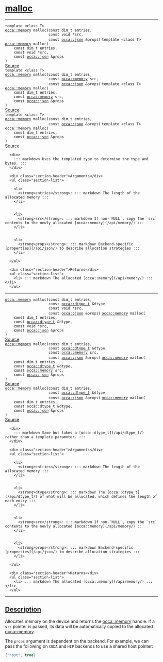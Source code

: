 
<h1 id="malloc">
 <a href="#/api/device/malloc" class="anchor">
   <span>malloc</span>
  </a>
</h1>

<div class="signature">

<hr>

  <div class="definition-container">
    <div class="definition">
      <code class="desktop-only"><span class="token keyword">template</span> <<span class="token keyword">class</span> <span class="token keyword">T</span>>
<a href="#/api/memory/">occa::memory</a> malloc(<span class="token keyword">const</span> <span class="token keyword">dim&#95;t</span> entries,
                    <span class="token keyword">const</span> <span class="token keyword">void</span> &#42;src,
                    <span class="token keyword">const</span> <a href="#/api/json/">occa::json</a> &amp;props)</code>
      <code class="mobile-only"><span class="token keyword">template</span> <<span class="token keyword">class</span> <span class="token keyword">T</span>>
<a href="#/api/memory/">occa::memory</a> malloc(
    <span class="token keyword">const</span> <span class="token keyword">dim&#95;t</span> entries,
    <span class="token keyword">const</span> <span class="token keyword">void</span> &#42;src,
    <span class="token keyword">const</span> <a href="#/api/json/">occa::json</a> &amp;props
)</code>
      <div class="flex-spacing"></div>
      <a href="https://github.com/libocca/occa/blob/6d155d0c/include/occa/core/device.hpp#L578" target="_blank">Source</a>
    </div>
    
  </div>

  <div class="definition-container">
    <div class="definition">
      <code class="desktop-only"><span class="token keyword">template</span> <<span class="token keyword">class</span> <span class="token keyword">T</span>>
<a href="#/api/memory/">occa::memory</a> malloc(<span class="token keyword">const</span> <span class="token keyword">dim&#95;t</span> entries,
                    <span class="token keyword">const</span> <a href="#/api/memory/">occa::memory</a> src,
                    <span class="token keyword">const</span> <a href="#/api/json/">occa::json</a> &amp;props)</code>
      <code class="mobile-only"><span class="token keyword">template</span> <<span class="token keyword">class</span> <span class="token keyword">T</span>>
<a href="#/api/memory/">occa::memory</a> malloc(
    <span class="token keyword">const</span> <span class="token keyword">dim&#95;t</span> entries,
    <span class="token keyword">const</span> <a href="#/api/memory/">occa::memory</a> src,
    <span class="token keyword">const</span> <a href="#/api/json/">occa::json</a> &amp;props
)</code>
      <div class="flex-spacing"></div>
      <a href="https://github.com/libocca/occa/blob/6d155d0c/include/occa/core/device.hpp#L586" target="_blank">Source</a>
    </div>
    
  </div>

  <div class="definition-container">
    <div class="definition">
      <code class="desktop-only"><span class="token keyword">template</span> <<span class="token keyword">class</span> <span class="token keyword">T</span>>
<a href="#/api/memory/">occa::memory</a> malloc(<span class="token keyword">const</span> <span class="token keyword">dim&#95;t</span> entries,
                    <span class="token keyword">const</span> <a href="#/api/json/">occa::json</a> &amp;props)</code>
      <code class="mobile-only"><span class="token keyword">template</span> <<span class="token keyword">class</span> <span class="token keyword">T</span>>
<a href="#/api/memory/">occa::memory</a> malloc(
    <span class="token keyword">const</span> <span class="token keyword">dim&#95;t</span> entries,
    <span class="token keyword">const</span> <a href="#/api/json/">occa::json</a> &amp;props
)</code>
      <div class="flex-spacing"></div>
      <a href="https://github.com/libocca/occa/blob/6d155d0c/include/occa/core/device.hpp#L594" target="_blank">Source</a>
    </div>
    <div class="description">

      <div>
        ::: markdown Uses the templated type to determine the type and bytes. :::
      </div>

      <div class="section-header">Arguments</div>
      <ul class="section-list">
          
        <li>
          <strong>entries</strong>: ::: markdown The length of the allocated memory :::
        </li>


        <li>
          <strong>src</strong>: ::: markdown If non-`NULL`, copy the `src` contents to the newly allocated [occa::memory](/api/memory/) :::
        </li>


        <li>
          <strong>props</strong>: ::: markdown Backend-specific [properties](/api/json/) to describe allocation strategies :::
        </li>

      </ul>

      <div class="section-header">Returns</div>
      <ul class="section-list">
        <li> ::: markdown The allocated [occa::memory](/api/memory/) ::: </li>
      </ul>
</div>
  </div>

<hr>

  <div class="definition-container">
    <div class="definition">
      <code class="desktop-only"><a href="#/api/memory/">occa::memory</a> malloc(<span class="token keyword">const</span> <span class="token keyword">dim&#95;t</span> entries,
                    <span class="token keyword">const</span> <a href="#/api/dtype_t/">occa::dtype&#95;t</a> &amp;dtype,
                    <span class="token keyword">const</span> <span class="token keyword">void</span> &#42;src,
                    <span class="token keyword">const</span> <a href="#/api/json/">occa::json</a> &amp;props)</code>
      <code class="mobile-only"><a href="#/api/memory/">occa::memory</a> malloc(
    <span class="token keyword">const</span> <span class="token keyword">dim&#95;t</span> entries,
    <span class="token keyword">const</span> <a href="#/api/dtype_t/">occa::dtype&#95;t</a> &amp;dtype,
    <span class="token keyword">const</span> <span class="token keyword">void</span> &#42;src,
    <span class="token keyword">const</span> <a href="#/api/json/">occa::json</a> &amp;props
)</code>
      <div class="flex-spacing"></div>
      <a href="https://github.com/libocca/occa/blob/6d155d0c/include/occa/core/device.hpp#L618" target="_blank">Source</a>
    </div>
    
  </div>

  <div class="definition-container">
    <div class="definition">
      <code class="desktop-only"><a href="#/api/memory/">occa::memory</a> malloc(<span class="token keyword">const</span> <span class="token keyword">dim&#95;t</span> entries,
                    <span class="token keyword">const</span> <a href="#/api/dtype_t/">occa::dtype&#95;t</a> &amp;dtype,
                    <span class="token keyword">const</span> <a href="#/api/memory/">occa::memory</a> src,
                    <span class="token keyword">const</span> <a href="#/api/json/">occa::json</a> &amp;props)</code>
      <code class="mobile-only"><a href="#/api/memory/">occa::memory</a> malloc(
    <span class="token keyword">const</span> <span class="token keyword">dim&#95;t</span> entries,
    <span class="token keyword">const</span> <a href="#/api/dtype_t/">occa::dtype&#95;t</a> &amp;dtype,
    <span class="token keyword">const</span> <a href="#/api/memory/">occa::memory</a> src,
    <span class="token keyword">const</span> <a href="#/api/json/">occa::json</a> &amp;props
)</code>
      <div class="flex-spacing"></div>
      <a href="https://github.com/libocca/occa/blob/6d155d0c/include/occa/core/device.hpp#L626" target="_blank">Source</a>
    </div>
    
  </div>

  <div class="definition-container">
    <div class="definition">
      <code class="desktop-only"><a href="#/api/memory/">occa::memory</a> malloc(<span class="token keyword">const</span> <span class="token keyword">dim&#95;t</span> entries,
                    <span class="token keyword">const</span> <a href="#/api/dtype_t/">occa::dtype&#95;t</a> &amp;dtype,
                    <span class="token keyword">const</span> <a href="#/api/json/">occa::json</a> &amp;props)</code>
      <code class="mobile-only"><a href="#/api/memory/">occa::memory</a> malloc(
    <span class="token keyword">const</span> <span class="token keyword">dim&#95;t</span> entries,
    <span class="token keyword">const</span> <a href="#/api/dtype_t/">occa::dtype&#95;t</a> &amp;dtype,
    <span class="token keyword">const</span> <a href="#/api/json/">occa::json</a> &amp;props
)</code>
      <div class="flex-spacing"></div>
      <a href="https://github.com/libocca/occa/blob/6d155d0c/include/occa/core/device.hpp#L634" target="_blank">Source</a>
    </div>
    <div class="description">

      <div>
        ::: markdown Same but takes a [occa::dtype_t](/api/dtype_t/) rather than a template parameter. :::
      </div>

      <div class="section-header">Arguments</div>
      <ul class="section-list">
          
        <li>
          <strong>entries</strong>: ::: markdown The length of the allocated memory :::
        </li>


        <li>
          <strong>dtype</strong>: ::: markdown The [occa::dtype_t](/api/dtype_t/) of what will be allocated, which defines the length of each entry :::
        </li>


        <li>
          <strong>src</strong>: ::: markdown If non-`NULL`, copy the `src` contents to the newly allocated [occa::memory](/api/memory/) :::
        </li>


        <li>
          <strong>props</strong>: ::: markdown Backend-specific [properties](/api/json/) to describe allocation strategies :::
        </li>

      </ul>

      <div class="section-header">Returns</div>
      <ul class="section-list">
        <li> ::: markdown The allocated [occa::memory](/api/memory/) ::: </li>
      </ul>
</div>
  </div>

  <hr>
</div>


<h2 id="description">
 <a href="#/api/device/malloc?id=description" class="anchor">
   <span>Description</span>
  </a>
</h2>

Allocates memory on the device and returns the [occa::memory](/api/memory/) handle.
If a `src` pointer is passed, its data will be automatically copied to the allocated [occa::memory](/api/memory/).

The `props` argument is dependent on the backend.
For example, we can pass the following on `CUDA` and `HIP` backends to use a shared host pointer:

```cpp
{"host", true}
```
